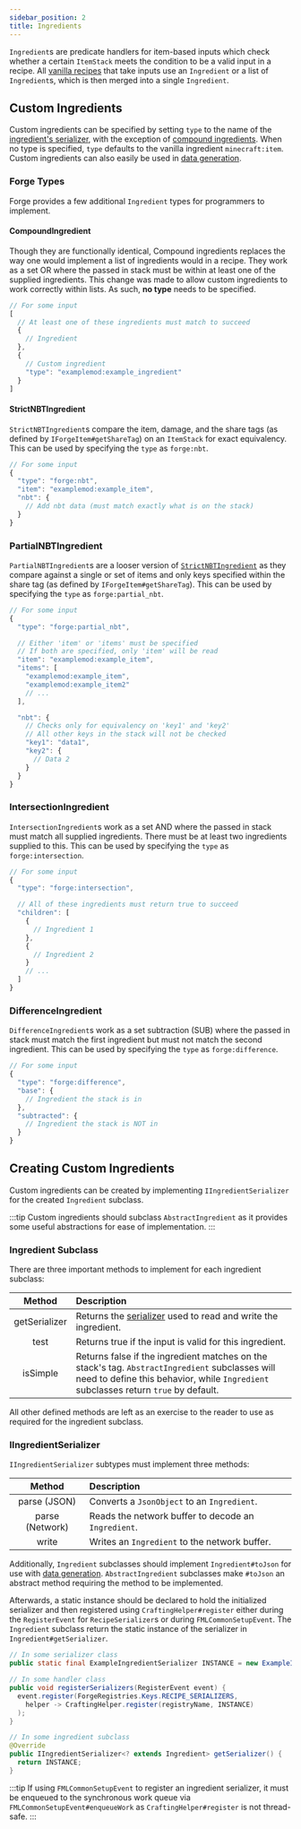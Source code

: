 ```yaml
---
sidebar_position: 2
title: Ingredients
---
```


`Ingredient`s are predicate handlers for item-based inputs which check whether a certain `ItemStack` meets the condition to be a valid input in a recipe. All [vanilla recipes][recipes] that take inputs use an `Ingredient` or a list of `Ingredient`s, which is then merged into a single `Ingredient`.

## Custom Ingredients

Custom ingredients can be specified by setting `type` to the name of the [ingredient's serializer][serializer], with the exception of [compound ingredients][compound]. When no type is specified, `type` defaults to the vanilla ingredient `minecraft:item`. Custom ingredients can also easily be used in [data generation][datagen].

### Forge Types

Forge provides a few additional `Ingredient` types for programmers to implement. 

#### CompoundIngredient

Though they are functionally identical, Compound ingredients replaces the way one would implement a list of ingredients would in a recipe. They work as a set OR where the passed in stack must be within at least one of the supplied ingredients. This change was made to allow custom ingredients to work correctly within lists. As such, **no type** needs to be specified.

```js
// For some input
[
  // At least one of these ingredients must match to succeed
  {
    // Ingredient
  },
  {
    // Custom ingredient
    "type": "examplemod:example_ingredient"
  }
]
```

#### StrictNBTIngredient

`StrictNBTIngredient`s compare the item, damage, and the share tags (as defined by `IForgeItem#getShareTag`) on an `ItemStack` for exact equivalency. This can be used by specifying the `type` as `forge:nbt`.

```js
// For some input
{
  "type": "forge:nbt",
  "item": "examplemod:example_item",
  "nbt": {
    // Add nbt data (must match exactly what is on the stack)
  }
}
```

### PartialNBTIngredient

`PartialNBTIngredient`s are a looser version of [`StrictNBTIngredient`][nbt] as they compare against a single or set of items and only keys specified within the share tag (as defined by `IForgeItem#getShareTag`). This can be used by specifying the `type` as `forge:partial_nbt`.

```js
// For some input
{
  "type": "forge:partial_nbt",

  // Either 'item' or 'items' must be specified
  // If both are specified, only 'item' will be read
  "item": "examplemod:example_item",
  "items": [
    "examplemod:example_item",
    "examplemod:example_item2"
    // ...
  ],

  "nbt": {
    // Checks only for equivalency on 'key1' and 'key2'
    // All other keys in the stack will not be checked
    "key1": "data1",
    "key2": {
      // Data 2
    }
  }
}
```

### IntersectionIngredient

`IntersectionIngredient`s work as a set AND where the passed in stack must match all supplied ingredients. There must be at least two ingredients supplied to this. This can be used by specifying the `type` as `forge:intersection`.

```js
// For some input
{
  "type": "forge:intersection",

  // All of these ingredients must return true to succeed
  "children": [
    {
      // Ingredient 1
    },
    {
      // Ingredient 2
    }
    // ...
  ]
}
```

### DifferenceIngredient

`DifferenceIngredient`s work as a set subtraction (SUB) where the passed in stack must match the first ingredient but must not match the second ingredient. This can be used by specifying the `type` as `forge:difference`.

```js
// For some input
{
  "type": "forge:difference",
  "base": {
    // Ingredient the stack is in
  },
  "subtracted": {
    // Ingredient the stack is NOT in
  }
}
```

## Creating Custom Ingredients

Custom ingredients can be created by implementing `IIngredientSerializer` for the created `Ingredient` subclass.

:::tip
Custom ingredients should subclass `AbstractIngredient` as it provides some useful abstractions for ease of implementation.
:::

### Ingredient Subclass

There are three important methods to implement for each ingredient subclass:

 Method       | Description
 :---:        | :---
getSerializer | Returns the [serializer] used to read and write the ingredient.
test          | Returns true if the input is valid for this ingredient.
isSimple      | Returns false if the ingredient matches on the stack's tag. `AbstractIngredient` subclasses will need to define this behavior, while `Ingredient` subclasses return `true` by default.

All other defined methods are left as an exercise to the reader to use as required for the ingredient subclass.

### IIngredientSerializer

`IIngredientSerializer` subtypes must implement three methods:

 Method         | Description
 :---:          | :---
parse (JSON)    | Converts a `JsonObject` to an `Ingredient`.
parse (Network) | Reads the network buffer to decode an `Ingredient`.
write           | Writes an `Ingredient` to the network buffer.

Additionally, `Ingredient` subclasses should implement `Ingredient#toJson` for use with [data generation][datagen]. `AbstractIngredient` subclasses make `#toJson` an abstract method requiring the method to be implemented.

Afterwards, a static instance should be declared to hold the initialized serializer and then registered using `CraftingHelper#register` either during the `RegisterEvent` for `RecipeSerializer`s or during `FMLCommonSetupEvent`. The `Ingredient` subclass return the static instance of the serializer in `Ingredient#getSerializer`.

```java
// In some serializer class
public static final ExampleIngredientSerializer INSTANCE = new ExampleIngredientSerializer();

// In some handler class
public void registerSerializers(RegisterEvent event) {
  event.register(ForgeRegistries.Keys.RECIPE_SERIALIZERS,
    helper -> CraftingHelper.register(registryName, INSTANCE)
  );
}

// In some ingredient subclass
@Override
public IIngredientSerializer<? extends Ingredient> getSerializer() {
  return INSTANCE;
}
```

:::tip
If using `FMLCommonSetupEvent` to register an ingredient serializer, it must be enqueued to the synchronous work queue via `FMLCommonSetupEvent#enqueueWork` as `CraftingHelper#register` is not thread-safe.
:::

[recipes]: https://minecraft.wiki/w/Recipe#List_of_recipe_types
[nbt]: #strictnbtingredient
[serializer]: #iingredientserializer
[compound]: #compoundingredient
[datagen]: ../../../datagen/server/recipes.md
